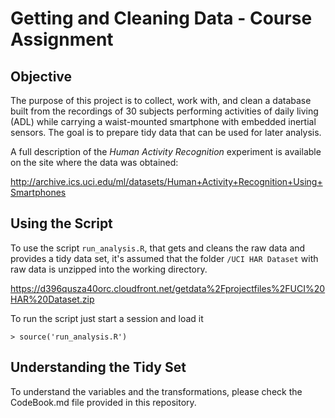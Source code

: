 # Getting and Cleaning Data - Course Assignment

## Objective

The purpose of this project is to collect, work with, and clean a database built
from the recordings of 30 subjects performing activities of daily living (ADL) 
while carrying a waist-mounted smartphone with embedded inertial sensors. The 
goal is to prepare tidy data that can be used for later analysis. 

A full description of the *Human Activity Recognition* experiment is available on the site where the data was
obtained: 

http://archive.ics.uci.edu/ml/datasets/Human+Activity+Recognition+Using+Smartphones 

## Using the Script

To use the script `run_analysis.R`, that gets and cleans the raw data and provides 
a tidy data set, it's assumed that the folder `/UCI HAR Dataset` with raw data is
unzipped into the working directory.

https://d396qusza40orc.cloudfront.net/getdata%2Fprojectfiles%2FUCI%20HAR%20Dataset.zip

To run the script just start a session and load it 
```
> source('run_analysis.R')
```

## Understanding the Tidy Set

To understand the variables and the transformations, please check the CodeBook.md
file provided in this repository.
